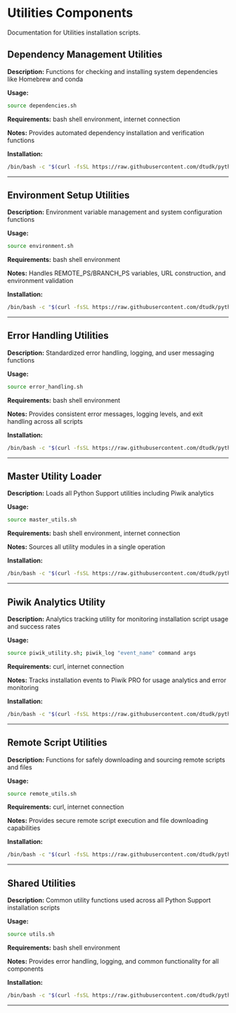 # Utilities Components

Documentation for Utilities installation scripts.

## Dependency Management Utilities

**Description:** Functions for checking and installing system dependencies like Homebrew and conda

**Usage:**
```bash
source dependencies.sh
```

**Requirements:** bash shell environment, internet connection

**Notes:** Provides automated dependency installation and verification functions

**Installation:**
```bash
/bin/bash -c "$(curl -fsSL https://raw.githubusercontent.com/dtudk/pythonsupport-scripts/main/MacOS/Components/Shared/dependencies.sh)"
```

---

## Environment Setup Utilities

**Description:** Environment variable management and system configuration functions

**Usage:**
```bash
source environment.sh
```

**Requirements:** bash shell environment

**Notes:** Handles REMOTE_PS/BRANCH_PS variables, URL construction, and environment validation

**Installation:**
```bash
/bin/bash -c "$(curl -fsSL https://raw.githubusercontent.com/dtudk/pythonsupport-scripts/main/MacOS/Components/Shared/environment.sh)"
```

---

## Error Handling Utilities

**Description:** Standardized error handling, logging, and user messaging functions

**Usage:**
```bash
source error_handling.sh
```

**Requirements:** bash shell environment

**Notes:** Provides consistent error messages, logging levels, and exit handling across all scripts

**Installation:**
```bash
/bin/bash -c "$(curl -fsSL https://raw.githubusercontent.com/dtudk/pythonsupport-scripts/main/MacOS/Components/Shared/error_handling.sh)"
```

---

## Master Utility Loader

**Description:** Loads all Python Support utilities including Piwik analytics

**Usage:**
```bash
source master_utils.sh
```

**Requirements:** bash shell environment, internet connection

**Notes:** Sources all utility modules in a single operation

**Installation:**
```bash
/bin/bash -c "$(curl -fsSL https://raw.githubusercontent.com/dtudk/pythonsupport-scripts/main/MacOS/Components/Shared/master_utils.sh)"
```

---

## Piwik Analytics Utility

**Description:** Analytics tracking utility for monitoring installation script usage and success rates

**Usage:**
```bash
source piwik_utility.sh; piwik_log "event_name" command args
```

**Requirements:** curl, internet connection

**Notes:** Tracks installation events to Piwik PRO for usage analytics and error monitoring

**Installation:**
```bash
/bin/bash -c "$(curl -fsSL https://raw.githubusercontent.com/dtudk/pythonsupport-scripts/main/MacOS/Components/Shared/piwik_utility.sh)"
```

---

## Remote Script Utilities

**Description:** Functions for safely downloading and sourcing remote scripts and files

**Usage:**
```bash
source remote_utils.sh
```

**Requirements:** curl, internet connection

**Notes:** Provides secure remote script execution and file downloading capabilities

**Installation:**
```bash
/bin/bash -c "$(curl -fsSL https://raw.githubusercontent.com/dtudk/pythonsupport-scripts/main/MacOS/Components/Shared/remote_utils.sh)"
```

---

## Shared Utilities

**Description:** Common utility functions used across all Python Support installation scripts

**Usage:**
```bash
source utils.sh
```

**Requirements:** bash shell environment

**Notes:** Provides error handling, logging, and common functionality for all components

**Installation:**
```bash
/bin/bash -c "$(curl -fsSL https://raw.githubusercontent.com/dtudk/pythonsupport-scripts/main/MacOS/Components/Shared/utils.sh)"
```

---


